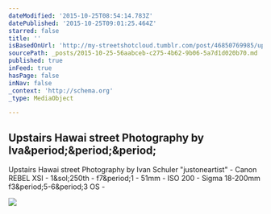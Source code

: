 ```yaml
---
dateModified: '2015-10-25T08:54:14.783Z'
datePublished: '2015-10-25T09:01:25.464Z'
starred: false
title: ''
isBasedOnUrl: 'http://my-streetshotcloud.tumblr.com/post/46850769985/upstairs-hawai-street-photography-by-ivan-schuler'
sourcePath: _posts/2015-10-25-56aabceb-c275-4b62-9b06-5a7d1d020b70.md
published: true
inFeed: true
hasPage: false
inNav: false
_context: 'http://schema.org'
_type: MediaObject

---
```

<article style=""><h1>Upstairs Hawai street Photography by Iva&amp;period;&amp;period;&amp;period;</h1><p>Upstairs Hawai street Photography by Ivan Schuler "justoneartist" - Canon REBEL XSI - 1&amp;sol;250th - f7&amp;period;1 - 51mm - ISO 200 - Sigma 18-200mm f3&amp;period;5-6&amp;period;3 OS -</p><img src="http://41.media.tumblr.com/5e9bb5f8f99a85497a8c071a3bcd749e/tumblr_mkl0kz1mSr1rzlmeco1_500.jpg" /></article>